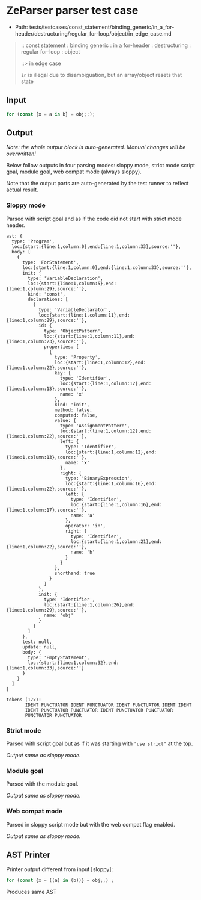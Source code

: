 # ZeParser parser test case

- Path: tests/testcases/const_statement/binding_generic/in_a_for-header/destructuring/regular_for-loop/object/in_edge_case.md

> :: const statement : binding generic : in a for-header : destructuring : regular for-loop : object
>
> ::> in edge case
>
> `in` is illegal due to disambiguation, but an array/object resets that state

## Input

`````js
for (const {x = a in b} = obj;;);
`````

## Output

_Note: the whole output block is auto-generated. Manual changes will be overwritten!_

Below follow outputs in four parsing modes: sloppy mode, strict mode script goal, module goal, web compat mode (always sloppy).

Note that the output parts are auto-generated by the test runner to reflect actual result.

### Sloppy mode

Parsed with script goal and as if the code did not start with strict mode header.

`````
ast: {
  type: 'Program',
  loc:{start:{line:1,column:0},end:{line:1,column:33},source:''},
  body: [
    {
      type: 'ForStatement',
      loc:{start:{line:1,column:0},end:{line:1,column:33},source:''},
      init: {
        type: 'VariableDeclaration',
        loc:{start:{line:1,column:5},end:{line:1,column:29},source:''},
        kind: 'const',
        declarations: [
          {
            type: 'VariableDeclarator',
            loc:{start:{line:1,column:11},end:{line:1,column:29},source:''},
            id: {
              type: 'ObjectPattern',
              loc:{start:{line:1,column:11},end:{line:1,column:23},source:''},
              properties: [
                {
                  type: 'Property',
                  loc:{start:{line:1,column:12},end:{line:1,column:22},source:''},
                  key: {
                    type: 'Identifier',
                    loc:{start:{line:1,column:12},end:{line:1,column:13},source:''},
                    name: 'x'
                  },
                  kind: 'init',
                  method: false,
                  computed: false,
                  value: {
                    type: 'AssignmentPattern',
                    loc:{start:{line:1,column:12},end:{line:1,column:22},source:''},
                    left: {
                      type: 'Identifier',
                      loc:{start:{line:1,column:12},end:{line:1,column:13},source:''},
                      name: 'x'
                    },
                    right: {
                      type: 'BinaryExpression',
                      loc:{start:{line:1,column:16},end:{line:1,column:22},source:''},
                      left: {
                        type: 'Identifier',
                        loc:{start:{line:1,column:16},end:{line:1,column:17},source:''},
                        name: 'a'
                      },
                      operator: 'in',
                      right: {
                        type: 'Identifier',
                        loc:{start:{line:1,column:21},end:{line:1,column:22},source:''},
                        name: 'b'
                      }
                    }
                  },
                  shorthand: true
                }
              ]
            },
            init: {
              type: 'Identifier',
              loc:{start:{line:1,column:26},end:{line:1,column:29},source:''},
              name: 'obj'
            }
          }
        ]
      },
      test: null,
      update: null,
      body: {
        type: 'EmptyStatement',
        loc:{start:{line:1,column:32},end:{line:1,column:33},source:''}
      }
    }
  ]
}

tokens (17x):
       IDENT PUNCTUATOR IDENT PUNCTUATOR IDENT PUNCTUATOR IDENT IDENT
       IDENT PUNCTUATOR PUNCTUATOR IDENT PUNCTUATOR PUNCTUATOR
       PUNCTUATOR PUNCTUATOR
`````

### Strict mode

Parsed with script goal but as if it was starting with `"use strict"` at the top.

_Output same as sloppy mode._

### Module goal

Parsed with the module goal.

_Output same as sloppy mode._

### Web compat mode

Parsed in sloppy script mode but with the web compat flag enabled.

_Output same as sloppy mode._

## AST Printer

Printer output different from input [sloppy]:

````js
for (const {x = ((a) in (b))} = obj;;) ;
````

Produces same AST
